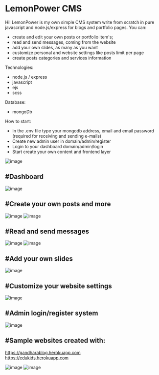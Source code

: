 # LemonPower CMS

Hi! LemonPower is my own simple CMS system write from scratch in pure javascript and node.js/express for blogs and portfolio pages.
You can:
- create and edit your own posts or portfolio item's;
- read and send messages, coming from the website
- add your own slides, as many as you want
- customize personal and website settings like posts limit per page
- create posts categories and services information

Technologies:
- node.js / express
- javascript
- ejs
- scss

Database:
- mongoDb

How to start:
- In the .env file type your mongodb address, email and email password (required for receiving and sending e-mails)
- Create new admin user in domain/admin/register
- Login to your dashboard domain/admin/login
- Start create your own content and frontend layer

![image](https://user-images.githubusercontent.com/76240710/162737057-5a44c3a4-efb4-49de-b62f-78cd9fd3a144.png)



<h2>#Dashboard</h2>

![image](https://user-images.githubusercontent.com/76240710/162731187-436272fd-b0de-46de-8afd-4c7a40363b29.png)

<h2>#Create your own posts and more</h2>

![image](https://user-images.githubusercontent.com/76240710/162731265-57a1ab11-3b86-4a48-87e9-4b3c33e9455a.png)
![image](https://user-images.githubusercontent.com/76240710/162732012-bdaba68f-c043-4918-82bb-23bb23320dc5.png)


<h2>#Read and send messages</h2>

![image](https://user-images.githubusercontent.com/76240710/162731322-dd932b7d-54ea-4bdd-a57e-0c454ddfc325.png)
![image](https://user-images.githubusercontent.com/76240710/162731402-487a1778-7ef8-4d99-9b1d-32cb941ee765.png)

<h2>#Add your own slides</h2>

![image](https://user-images.githubusercontent.com/76240710/162731503-74c201fe-d366-4af4-9928-33e0f813f7a9.png)

<h2>#Customize your website settings</h2>

![image](https://user-images.githubusercontent.com/76240710/162732526-7b5e7708-f229-4aff-842b-786860b5616b.png)

<h2>#Admin login/register system</h2>

![image](https://user-images.githubusercontent.com/76240710/162732630-34e252bf-253e-4424-8a15-b7ce6bb5abbd.png)



<h2>#Sample websites created with:</h2>

https://gandharablog.herokuapp.com
<br>
https://edukids.herokuapp.com

![image](https://user-images.githubusercontent.com/76240710/162733521-4d906473-728d-42fb-8dae-de09ed9b2475.png)
![image](https://user-images.githubusercontent.com/76240710/163673449-ea80b935-88cf-4eca-b926-f0679f5192ae.png)





